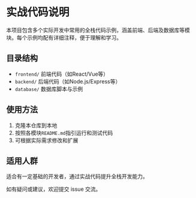 # 实战代码说明

本项目包含多个实际开发中常用的全栈代码示例，涵盖前端、后端及数据库等模块。每个示例均配有详细注释，便于理解和学习。

## 目录结构

- `frontend/` 前端代码（如React/Vue等）
- `backend/` 后端代码（如Node.js/Express等）
- `database/` 数据库脚本与示例

## 使用方法

1. 克隆本仓库到本地
2. 按照各模块`README.md`指引运行和测试代码
3. 可根据实际需求修改和扩展

## 适用人群

适合有一定基础的开发者，通过实战代码提升全栈开发能力。

如有疑问或建议，欢迎提交 issue 交流。